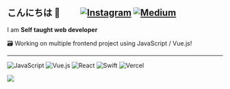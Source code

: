 ## こんにちは 👋 　&emsp;[![Instagram](https://img.shields.io/badge/Instagram-%23E4405F.svg?logo=Instagram&logoColor=white)](https://instagram.com/vialin1128) [![Medium](https://img.shields.io/badge/Medium-12100E?logo=medium&logoColor=white)](https://medium.com/@vialin1128) 

I am **Self taught web developer** 

🗃️ Working on multiple frontend project using JavaScript / Vue.js!
<hr/>

![JavaScript](https://img.shields.io/badge/Javascript-%23323330.svg?style=flat-square&logo=javascript&logoColor=%23F7DF1E) ![Vue.js](https://img.shields.io/badge/Vue.js-%2335495e.svg?style=flat-square&logo=vuedotjs&logoColor=%234FC08D) ![React](https://img.shields.io/badge/React-%2320232a.svg?style=flat-square&logo=react&logoColor=%2361DAFB)  ![Swift](https://img.shields.io/badge/swift-F54A2A?style=flat-square&logo=Swift&logoColor=white) ![Vercel](https://img.shields.io/badge/Vercel-%23000000.svg?style=flat-square&logo=vercel&logoColor=white) 

![](https://github-readme-stats.vercel.app/api?username=vinchibana&theme=vue&hide_border=false&include_all_commits=true&count_private=false)<br/>
